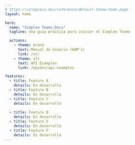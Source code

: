 ```yaml
---
# https://vitepress.dev/reference/default-theme-home-page
layout: home

hero:
  name: "Simplee Teams-Docs"
  tagline: Una guía práctica para iniciar el Simplee Teams

  actions:
    - theme: brand
      text: Manual de Usuario (KAM's)
      link: /st/
    - theme: alt
      text: API Examples
      link: /apidev/api-examples

features:
  - title: Feature A
    details: En desarrollo
  - title: Feature B
    details: En desarrollo
  - title: Feature C
    details: En desarrollo
  
  - title: Feature D
    details: En desarrollo
  - title: Feature E
    details: En desarrollo
  - title: Feature F
    details: En desarrollo
---
```


